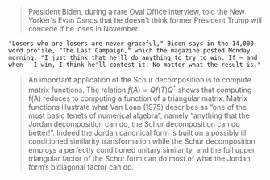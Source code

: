 > President Biden, during a rare Oval Office interview, told the New Yorker's Evan Osnos that he doesn't think former President Trump will concede if he loses in November.

    "Losers who are losers are never graceful," Biden says in the 14,000-word profile, "The Last Campaign," which the magazine posted Monday morning. "I just think that he'll do anything to try to win. If — and when — I win, I think he'll contest it. No matter what the result is."

> An important application of the Schur decomposition is to compute matrix functions. The relation $f(A) = Qf(T)Q^*$ shows that computing f(A) reduces to computing a function of a triangular matrix. Matrix functions illustrate what Van Loan (1975) describes as “one of the most basic tenets of numerical algebra”, namely “anything that the Jordan decomposition can do, the Schur decomposition can do better!”. Indeed the Jordan canonical form is built on a possibly ill conditioned similarity transformation while the Schur decomposition employs a perfectly conditioned unitary similarity, and the full upper triangular factor of the Schur form can do most of what the Jordan form’s bidiagonal factor can do.

    
